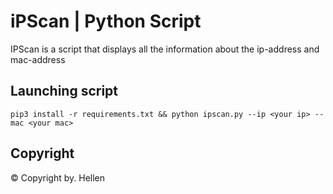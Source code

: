 # iPScan | Python Script
IPScan is a script that displays all the information about the ip-address and mac-address
## Launching script
```
pip3 install -r requirements.txt && python ipscan.py --ip <your ip> --mac <your mac>
```
## Copyright
© Copyright by. Hellen
